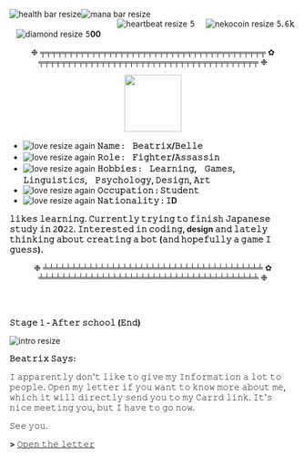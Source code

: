 ![health bar resize](https://user-images.githubusercontent.com/95408398/146202585-bdaf528d-9e89-4ec3-8d5e-735dde731c4c.png)![mana bar resize](https://user-images.githubusercontent.com/95408398/146202592-6ac7a57a-47c5-48e8-afc0-3903c2af6a5a.png) &nbsp; &nbsp; &nbsp; &nbsp; &nbsp; &nbsp; &nbsp; &nbsp;&nbsp; &nbsp; &nbsp; &nbsp; &nbsp; &nbsp; &nbsp; &nbsp; &nbsp; &nbsp; &nbsp; &nbsp; &nbsp; &nbsp; &nbsp; &nbsp; &nbsp; &nbsp; &nbsp; &nbsp; &nbsp; &nbsp; &nbsp; &nbsp; &nbsp; &nbsp; &nbsp; &nbsp; &nbsp; &nbsp; &nbsp; &nbsp; &nbsp; &nbsp; &nbsp; &nbsp; &nbsp; &nbsp; &nbsp; &nbsp; &nbsp; &nbsp; &nbsp; &nbsp; &nbsp; &nbsp; &nbsp; &nbsp; &nbsp; ![heartbeat resize](https://user-images.githubusercontent.com/95408398/146212740-ac4bd28e-1c6b-4ad2-bac0-5b14bdf3c9d4.gif) **𝟻** &nbsp; &nbsp; ![nekocoin resize](https://user-images.githubusercontent.com/95408398/146214316-4d95b093-5325-44f8-8c3b-8e909317a78f.gif) **𝟻.𝟼𝚔** &nbsp; &nbsp;![diamond resize](https://user-images.githubusercontent.com/95408398/146214803-5e1c28b3-8f5e-41c5-a3aa-2a7688eb57c0.gif) **𝟻00**


<p align="center">
❉ ╤╤╤╤╤╤╤╤╤╤╤╤╤╤╤╤╤╤╤╤╤╤╤╤╤╤╤╤╤╤╤╤╤╤╤╤╤╤╤╤ ✿ ╤╤╤╤╤╤╤╤╤╤╤╤╤╤╤╤╤╤╤╤╤╤╤╤╤╤╤╤╤╤╤╤╤╤╤╤╤╤╤ ❉
</p>

<p align="center"> 
<img src="https://bellerixgif.carrd.co/assets/images/image06.gif?v=1d33fd21" width="100" height="100">
</p>

- ![love resize again](https://user-images.githubusercontent.com/95408398/146207432-d018ab72-e8d6-4442-8231-88e0e1823eaf.gif)
**𝙽𝚊𝚖𝚎          :　𝙱𝚎𝚊𝚝𝚛𝚒𝚡/𝙱𝚎𝚕𝚕𝚎**
- ![love resize again](https://user-images.githubusercontent.com/95408398/146207470-e7747bf4-ed9a-4ebd-abf9-33e820312994.gif)
**𝚁𝚘𝚕𝚎          :　𝙵𝚒𝚐𝚑𝚝𝚎𝚛/𝙰𝚜𝚜𝚊𝚜𝚜𝚒𝚗**
- ![love resize again](https://user-images.githubusercontent.com/95408398/146207486-d99cae5d-826e-476b-a66c-30b46a3c4bc7.gif)
**𝙷𝚘𝚋𝚋𝚒𝚎𝚜        :　𝙻𝚎𝚊𝚛𝚗𝚒𝚗𝚐,　𝙶𝚊𝚖𝚎𝚜,　𝙻𝚒𝚗𝚐𝚞𝚒𝚜𝚝𝚒𝚌𝚜,　𝙿𝚜𝚢𝚌𝚑𝚘𝚕𝚘𝚐𝚢, 𝙳𝚎𝚜𝚒𝚐𝚗, 𝙰𝚛𝚝**
- ![love resize again](https://user-images.githubusercontent.com/95408398/146207515-23640017-cf83-498f-a58d-8b380283b482.gif)
**𝙾𝚌𝚌𝚞𝚙𝚊𝚝𝚒𝚘𝚗     : 𝚂𝚝𝚞𝚍𝚎𝚗𝚝**
- ![love resize again](https://user-images.githubusercontent.com/95408398/146207531-dd108d02-f5f9-4777-be1b-3cc6bcfb1fd5.gif)
**𝙽𝚊𝚝𝚒𝚘𝚗𝚊𝚕𝚒𝚝𝚢   : 𝙸D**

**𝚕𝚒𝚔𝚎𝚜 𝚕𝚎𝚊𝚛𝚗𝚒𝚗𝚐. 𝙲𝚞𝚛𝚛𝚎𝚗𝚝𝚕𝚢 𝚝𝚛𝚢𝚒𝚗𝚐 𝚝𝚘 𝚏𝚒𝚗𝚒𝚜𝚑 𝙹𝚊𝚙𝚊𝚗𝚎𝚜𝚎 𝚜𝚝𝚞𝚍𝚢 𝚒𝚗 𝟸0𝟸𝟸. 𝙸𝚗𝚝𝚎𝚛𝚎𝚜𝚝𝚎𝚍 𝚒𝚗 𝚌𝚘𝚍𝚒𝚗𝚐, design 𝚊𝚗𝚍 𝚕𝚊𝚝𝚎𝚕𝚢 𝚝𝚑𝚒𝚗𝚔𝚒𝚗𝚐 𝚊𝚋𝚘𝚞𝚝 𝚌𝚛𝚎𝚊𝚝𝚒𝚗𝚐 𝚊 𝚋𝚘𝚝 (𝚊𝚗𝚍 𝚑𝚘𝚙𝚎𝚏𝚞𝚕𝚕𝚢 𝚊 𝚐𝚊𝚖𝚎 𝙸 𝚐𝚞𝚎𝚜𝚜).**
<p align="center">
❉ ╧╧╧╧╧╧╧╧╧╧╧╧╧╧╧╧╧╧╧╧╧╧╧╧╧╧╧╧╧╧╧╧╧╧╧╧╧╧╧ ✿ ╧╧╧╧╧╧╧╧╧╧╧╧╧╧╧╧╧╧╧╧╧╧╧╧╧╧╧╧╧╧╧╧╧╧╧╧╧╧╧ ❉
</p>

<br/>
<br/>

**𝚂𝚝𝚊𝚐𝚎 𝟷 - 𝙰𝚏𝚝𝚎𝚛 𝚜𝚌𝚑𝚘𝚘𝚕 (𝙴𝚗𝚍)**

![intro resize](https://user-images.githubusercontent.com/95408398/146216696-3675ebcd-57e5-417b-af69-0049f04818b8.gif)

**𝙱𝚎𝚊𝚝𝚛𝚒𝚡 𝚂𝚊𝚢𝚜:**

𝙸 𝚊𝚙𝚙𝚊𝚛𝚎𝚗𝚝𝚕𝚢 𝚍𝚘𝚗'𝚝 𝚕𝚒𝚔𝚎 𝚝𝚘 𝚐𝚒𝚟𝚎 𝚖𝚢 𝙸𝚗𝚏𝚘𝚛𝚖𝚊𝚝𝚒𝚘𝚗 𝚊 𝚕𝚘𝚝 𝚝𝚘 𝚙𝚎𝚘𝚙𝚕𝚎. 𝙾𝚙𝚎𝚗 𝚖𝚢 𝚕𝚎𝚝𝚝𝚎𝚛 𝚒𝚏 𝚢𝚘𝚞 𝚠𝚊𝚗𝚝 𝚝𝚘 𝚔𝚗𝚘𝚠 𝚖𝚘𝚛𝚎 𝚊𝚋𝚘𝚞𝚝 𝚖𝚎, 𝚠𝚑𝚒𝚌𝚑 𝚒𝚝 𝚠𝚒𝚕𝚕 𝚍𝚒𝚛𝚎𝚌𝚝𝚕𝚢 𝚜𝚎𝚗𝚍 𝚢𝚘𝚞 𝚝𝚘 𝚖𝚢 𝙲𝚊𝚛𝚛𝚍 𝚕𝚒𝚗𝚔. 𝙸𝚝'𝚜 𝚗𝚒𝚌𝚎 𝚖𝚎𝚎𝚝𝚒𝚗𝚐 𝚢𝚘𝚞, 𝚋𝚞𝚝 𝙸 𝚑𝚊𝚟𝚎 𝚝𝚘 𝚐𝚘 𝚗𝚘𝚠.

𝚂𝚎𝚎 𝚢𝚘𝚞.

**>** <a href="https://beatriccian.carrd.co/">𝙾𝚙𝚎𝚗 𝚝𝚑𝚎 𝚕𝚎𝚝𝚝𝚎𝚛</a>


<!---
beatriccian/beatriccian is a ✨ special ✨ repository because its `README.md` (this file) appears on your GitHub profile.
You can click the Preview link to take a look at your changes.
--->
